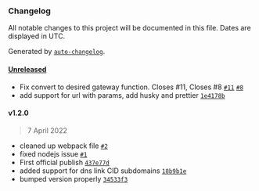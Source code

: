 ### Changelog

All notable changes to this project will be documented in this file. Dates are displayed in UTC.

Generated by [`auto-changelog`](https://github.com/CookPete/auto-changelog).

#### [Unreleased](https://github.com/PinataCloud/ipfs-gateway-tools/compare/v1.2.0...HEAD)

- Fix convert to desired gateway function. Closes #11, Closes #8 [`#11`](https://github.com/PinataCloud/ipfs-gateway-tools/issues/11) [`#8`](https://github.com/PinataCloud/ipfs-gateway-tools/issues/8)
- add support for url with params, add husky and prettier [`1e4178b`](https://github.com/PinataCloud/ipfs-gateway-tools/commit/1e4178bab18c54aa1068803b8dd99fd3c37da636)

#### v1.2.0

> 7 April 2022

- cleaned up webpack file [`#2`](https://github.com/PinataCloud/ipfs-gateway-tools/pull/2)
- fixed nodejs issue [`#1`](https://github.com/PinataCloud/ipfs-gateway-tools/pull/1)
- First official publish [`437e77d`](https://github.com/PinataCloud/ipfs-gateway-tools/commit/437e77d89bd6a4f429731114edddf6773d1a3924)
- added support for dns link CID subdomains [`18b9b1e`](https://github.com/PinataCloud/ipfs-gateway-tools/commit/18b9b1e5e866aa44991a6a2d922b81e5343cebfc)
- bumped version properly [`34533f3`](https://github.com/PinataCloud/ipfs-gateway-tools/commit/34533f3d5f3c0dd616327e2e5443072c27ea569d)
